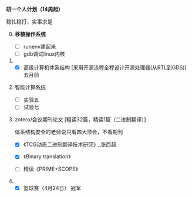 **研一个人计划（14周起）**

稳扎稳打，实事求是	

0. **移植操作系统**
   
   - [ ] runenv建起来
   - [ ] gdb调试linux内核
   
1. - [x] 高级计算机体系结构 [采用开源流程全程设计开源处理器(从RTL到GDS)] 五月前

2. 智能计算系统

   - [ ] 实验五
   - [ ] 试验七

3. zotero/会议期刊论文 [粗读32篇，精读1篇（二进制翻译）]

   体系结构安全的老师说只看四大顶会，不看期刊

   - [x] 《TCG动态二进制翻译技术研究》_张西超	

   - [x] 《Binary translation》 
   - [ ] 精读《PRIME+SCOPE》

4.  - [x]  篮球赛（4月24日）	冠军